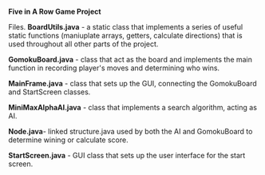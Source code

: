 **Five in A Row Game Project**


Files.
**BoardUtils.java** - a static class that implements a series of useful static functions (maniuplate
arrays, getters, calculate directions) that is used throughout all other parts of the project.

**GomokuBoard.java** - class that act as the board and implements the main function in recording
player's moves and determining who wins. 

**MainFrame.java** - class that sets up the GUI, connecting the GomokuBoard and StartScreen classes.

**MiniMaxAlphaAI.java** - class that implements a search algorithm, acting as AI.

**Node.java**- linked structure.java used by both the AI and GomokuBoard to determine wining or calculate score.

**StartScreen.java** - GUI class that sets up the user interface for the start screen.


